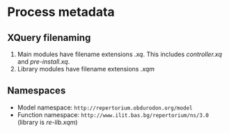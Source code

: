 # Process metadata

## XQuery filenaming

1. Main modules have filename extensions *.xq*. This includes *controller.xq* and *pre-install.xq*.
2. Library modules have filename extensions *.xqm*

## Namespaces

* Model namespace: `http://repertorium.obdurodon.org/model`
* Function namespace: `http://www.ilit.bas.bg/repertorium/ns/3.0` (library is *re-lib.xqm*)
